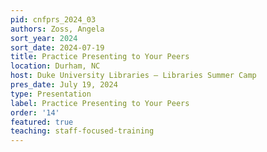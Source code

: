 ```yaml
---
pid: cnfprs_2024_03
authors: Zoss, Angela
sort_year: 2024
sort_date: 2024-07-19
title: Practice Presenting to Your Peers
location: Durham, NC
host: Duke University Libraries – Libraries Summer Camp
pres_date: July 19, 2024
type: Presentation
label: Practice Presenting to Your Peers
order: '14'
featured: true
teaching: staff-focused-training
---
```

